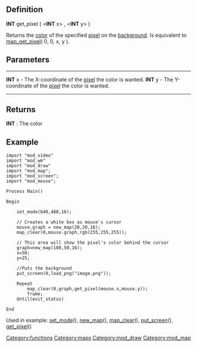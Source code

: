 Definition
----------

**INT** get\_pixel ( &lt;**INT** x&gt; , &lt;**INT** y&gt; )

Returns the [color](color "wikilink") of the specified
[pixel](pixel "wikilink") on the [background](background "wikilink"). Is
equivalent to [map\_get\_pixel](map_get_pixel "wikilink")( 0, 0, x, y ).

Parameters
----------

  ----------- --------------------------------------------------------------------------
  **INT** x   - The X-coordinate of the [pixel](pixel "wikilink") the color is wanted.
  **INT** y   - The Y-coordinate of the [pixel](pixel "wikilink") the color is wanted.
  ----------- --------------------------------------------------------------------------

Returns
-------

**INT** : The color

Example
-------

    import "mod_video"
    import "mod_wm"
    import "mod_draw"
    import "mod_map";
    import "mod_screen";
    import "mod_mouse";

    Process Main()

    Begin

        set_mode(640,480,16); 

        // Creates a white box as mouse's cursor
        mouse.graph = new_map(20,20,16);
        map_clear(0,mouse.graph,rgb(255,255,255));

        // This area will show the pixel's color behind the cursor
        graph=new_map(100,50,16);
        x=50;
        y=25; 

        //Puts the background
        put_screen(0,load_png("image.png"));  

        Repeat
            map_clear(0,graph,get_pixel(mouse.x,mouse.y));
            frame;
        Until(exit_status)

    End

Used in example: [set\_mode](set_mode "wikilink")(),
[new\_map](new_map "wikilink")(), [map\_clear](map_clear "wikilink")(),
[put\_screen](put_screen "wikilink")(),
[get\_pixel](get_pixel "wikilink")()

<Category:functions> <Category:maps> <Category:mod_draw>
<Category:mod_map>
